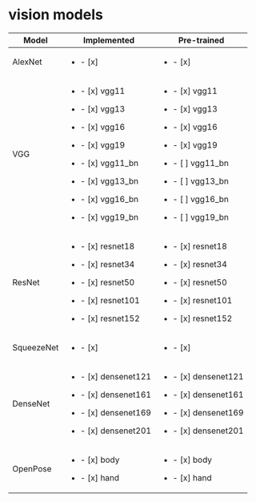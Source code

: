 # vision models
| Model | Implemented | Pre-trained |
| ---- | --- | ---- |
| AlexNet | <ul><li>- [x] </li></ul> | <ul><li>- [x] </li></ul> |
| VGG | <ul><li>- [x] vgg11 </li></ul><ul><li>- [x] vgg13 </li></ul><ul><li>- [x] vgg16 </li></ul><ul><li>- [x] vgg19 </li></ul> <ul><li>- [x] vgg11_bn </li></ul><ul><li>- [x] vgg13_bn </li></ul><ul><li>- [x] vgg16_bn </li></ul><ul><li>- [x] vgg19_bn </li></ul> | <ul><li>- [x] vgg11 </li></ul><ul><li>- [x] vgg13 </li></ul><ul><li>- [x] vgg16 </li></ul><ul><li>- [x] vgg19 </li></ul><ul><li>- [ ] vgg11_bn </li></ul><ul><li>- [ ] vgg13_bn </li></ul><ul><li>- [ ] vgg16_bn </li></ul><ul><li>- [ ] vgg19_bn </li></ul>|
| ResNet | <ul><li>- [x] resnet18</li></ul><ul><li>- [x] resnet34</li></ul><ul><li>- [x] resnet50</li></ul><ul><li>- [x] resnet101</li></ul><ul><li>- [x] resnet152</li></ul> | <ul><li>- [x] resnet18</li></ul><ul><li>- [x] resnet34</li></ul><ul><li>- [x] resnet50</li></ul><ul><li>- [x] resnet101</li></ul><ul><li>- [x] resnet152</li></ul> |
| SqueezeNet | <ul><li>- [x] </li></ul> | <ul><li>- [x] </li></ul> |
| DenseNet | <ul><li>- [x] densenet121 </li></ul><ul><li>- [x] densenet161 </li></ul><ul><li>- [x] densenet169 </li></ul><ul><li>- [x] densenet201 </li></ul> | <ul><li>- [x] densenet121 </li></ul><ul><li>- [x] densenet161 </li></ul><ul><li>- [x] densenet169 </li></ul><ul><li>- [x] densenet201 </li></ul> |
| OpenPose | <ul><li>- [x] body</li></ul><ul><li>- [x] hand</li></ul> | <ul><li>- [x] body</li></ul><ul><li>- [x] hand</li></ul> |
